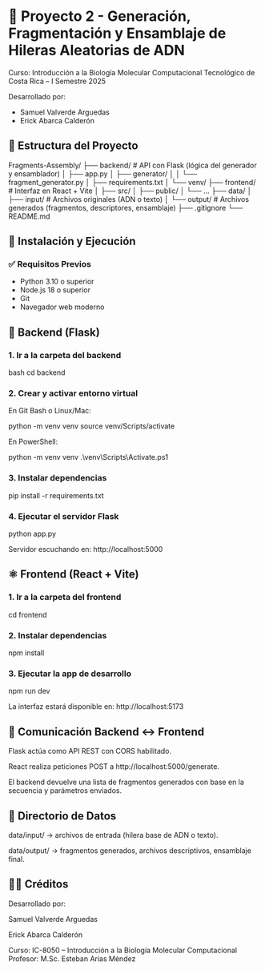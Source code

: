 # 🧬 Proyecto 2 - Generación, Fragmentación y Ensamblaje de Hileras Aleatorias de ADN

Curso: Introducción a la Biología Molecular Computacional
Tecnológico de Costa Rica – I Semestre 2025

Desarrollado por:

- Samuel Valverde Arguedas
- Erick Abarca Calderón

## 📁 Estructura del Proyecto

Fragments-Assembly/
├── backend/ # API con Flask (lógica del generador y ensamblador)
│ ├── app.py
│ ├── generator/
│ │ └── fragment_generator.py
│ ├── requirements.txt
│ └── venv/
├── frontend/ # Interfaz en React + Vite
│ ├── src/
│ ├── public/
│ └── ...
├── data/
│ ├── input/ # Archivos originales (ADN o texto)
│ └── output/ # Archivos generados (fragmentos, descriptores, ensamblaje)
├── .gitignore
└── README.md

## 🚀 Instalación y Ejecución

### ✅ Requisitos Previos

- Python 3.10 o superior  
- Node.js 18 o superior  
- Git  
- Navegador web moderno

## 🐍 Backend (Flask)

### 1. Ir a la carpeta del backend

bash
cd backend

### 2. Crear y activar entorno virtual

En Git Bash o Linux/Mac:

python -m venv venv
source venv/Scripts/activate

En PowerShell:

python -m venv venv
.\venv\Scripts\Activate.ps1

### 3. Instalar dependencias

pip install -r requirements.txt

### 4. Ejecutar el servidor Flask

python app.py

Servidor escuchando en: http://localhost:5000

## ⚛️ Frontend (React + Vite)

### 1. Ir a la carpeta del frontend

cd frontend

### 2. Instalar dependencias

npm install

### 3. Ejecutar la app de desarrollo

npm run dev

La interfaz estará disponible en: http://localhost:5173

## 🔗 Comunicación Backend ↔ Frontend

Flask actúa como API REST con CORS habilitado.

React realiza peticiones POST a http://localhost:5000/generate.

El backend devuelve una lista de fragmentos generados con base en la secuencia y parámetros enviados.

## 📁 Directorio de Datos

data/input/ → archivos de entrada (hilera base de ADN o texto).

data/output/ → fragmentos generados, archivos descriptivos, ensamblaje final.

## 👨‍💻 Créditos

Desarrollado por:

Samuel Valverde Arguedas

Erick Abarca Calderón

Curso: IC-8050 – Introducción a la Biología Molecular Computacional
Profesor: M.Sc. Esteban Arias Méndez

